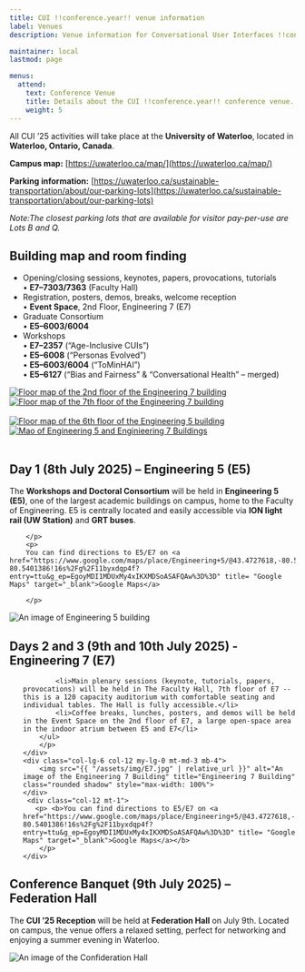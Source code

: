 ```yaml
---
title: CUI !!conference.year!! venue information
label: Venues
description: Venue information for Conversational User Interfaces !!conference.year!! conference.

maintainer: local
lastmod: page

menus:
  attend:
    text: Conference Venue
    title: Details about the CUI !!conference.year!! conference venue.
    weight: 5
---
```


All CUI ’25 activities will take place at the **University of Waterloo**, located in **Waterloo, Ontario, Canada**.

**Campus map:** [https://uwaterloo.ca/map/](https://uwaterloo.ca/map/)

**Parking information:** [https://uwaterloo.ca/sustainable-transportation/about/our-parking-lots](https://uwaterloo.ca/sustainable-transportation/about/our-parking-lots)

*Note:The closest parking lots that are available for visitor pay-per-use are Lots B and Q.*

## Building map and room finding
<ul>
  <li>
    Opening/closing sessions, keynotes, papers, provocations, tutorials<br>
    • <b>E7–7303/7363</b> (Faculty Hall)
  </li>
  <li>
    Registration, posters, demos, breaks, welcome reception<br>
    • <b>Event Space</b>, 2nd Floor, Engineering 7 (E7)
  </li>
  <li>
    Graduate Consortium<br>
    • <b>E5–6003/6004</b>
  </li>
  <li>
    Workshops<br>
    • <b>E7–2357</b> (“Age-Inclusive CUIs”)<br>
    • <b>E5–6008</b> (“Personas Evolved”)<br>
    • <b>E5–6003/6004</b> (“ToMinHAI”)<br>
    • <b>E5–6127</b> (“Bias and Fairness” & “Conversational Health” – merged)
  </li>
</ul>

<div class="row">
  
  <div class="col-lg-6 col-12 my-lg-0 mt-md-3 mb-4">
  <a href="/assets/img/E7-2nd-floor.pdf" target="_blank">
    <img src="{{ "/assets/img/E7-secondFloor.png" | relative_url }}" 
    alt="Floor map of the 2nd floor of the Engineering 7 building" 
    title="2nd floor of the Engineering 7 Building"
    class="rounded shadow" style="max-width: 100%" >
    </a>
  </div>

  <div class="col-lg-6 col-12 my-lg-0 mt-md-3 mb-4">
  <a href="/assets/img/E7-7th-floor.pdf" target="_blank">
    <img src="{{ "/assets/img/E7-7th-Floor.png" | relative_url }}" 
        alt="Floor map of the 7th floor of the Engineering 7 building" 
        title="7th floor of the Engineering 7 Building"
        class="rounded shadow" style="max-width: 100%">
  </a>
  </div>
</div>
   <br/>
    
<div class="row">
  <div class="col-lg-6 col-12 my-lg-0 mt-md-3 mb-4">
  <a href="/assets/img/E6-6th-floor.pdf" target="_blank">
    <img src="{{ "/assets/img/E5- 6th-floor.png" | relative_url }}" 
         alt="Floor map of the 6th floor of the Engineering 5 building" 
         title="6th floor of the Engineering 5 building"
         class="rounded shadow" style="max-width: 100%">
  </a>
  </div>

  <div class="col-lg-6 col-12 my-lg-0 mt-md-3 mb-4">
  <a href="/assets/img/E5-7.pdf" target="_blank">
    <img src="{{ "/assets/img/E5-E7.png" | relative_url }}" 
         alt="Mao of Engineering 5 and Enginieering 7 Buildings" 
         title="Map of Engineering 5 and Engioneering 6 Buildings"
         class="rounded shadow" style="max-width: 100%">
  </a>
  </div>
</div>


   <br/>
   
## Day 1 (8th July 2025) – Engineering 5 (E5)
<div class="row">

<div class="col-lg-6 col-12">
        <p>
        The <b>Workshops and Doctoral Consortium</b> will be held in <b>Engineering 5 (E5)</b>, one of the largest academic buildings on campus, home to the Faculty of Engineering. E5 is centrally located and easily accessible via <b>ION light rail (UW Station)</b> and <b>GRT buses</b>.

        </p>
        <p>
        You can find directions to E5/E7 on <a href="https://www.google.com/maps/place/Engineering+5/@43.4727618,-80.5427135,17z/data=!3m1!4b1!4m6!3m5!1s0x882bf4011b91737d:0x10123397b6e1bf24!8m2!3d43.4727579!4d-80.5401386!16s%2Fg%2F11byxdqp4f?entry=ttu&g_ep=EgoyMDI1MDUxMy4xIKXMDSoASAFQAw%3D%3D" title= "Google Maps" target="_blank">Google Maps</a>

        </p>
</div>

 <div class="col-lg-6 col-12 my-lg-0 mt-md-3 mb-4">
        <img src="{{ "/assets/img/E5.jpg" | relative_url }}" alt="An image of Engineering 5 building" title="Engineering 5 Building" class="rounded shadow" style="max-width: 100%">
    </div>
    
   </div>


## Days 2 and 3 (9th and 10th July 2025) - Engineering 7 (E7)

<div class="row">
    <div class="col-lg-6 col-12">
        <p>
            <ul>

            <li>Main plenary sessions (keynote, tutorials, papers, provocations) will be held in The Faculty Hall, 7th floor of E7 -- this is a 120 capacity auditorium with comfortable seating and individual tables. The Hall is fully accessible.</li>
            <li>Coffee breaks, lunches, posters, and demos will be held in the Event Space on the 2nd floor of E7, a large open-space area in the indoor atrium between E5 and E7</li>
        </ul>
        </p>        
    </div>
    <div class="col-lg-6 col-12 my-lg-0 mt-md-3 mb-4">
        <img src="{{ "/assets/img/E7.jpg" | relative_url }}" alt="An image of the Engineering 7 Building" title="Engineering 7 Building" class="rounded shadow" style="max-width: 100%">
    </div>
     <div class="col-12 mt-1">
       <p> <b>You can find directions to E5/E7 on <a href="https://www.google.com/maps/place/Engineering+5/@43.4727618,-80.5427135,17z/data=!3m1!4b1!4m6!3m5!1s0x882bf4011b91737d:0x10123397b6e1bf24!8m2!3d43.4727579!4d-80.5401386!16s%2Fg%2F11byxdqp4f?entry=ttu&g_ep=EgoyMDI1MDUxMy4xIKXMDSoASAFQAw%3D%3D" title= "Google Maps" target="_blank">Google Maps</a></b>
        </p>
    </div>

  </div>

 
## Conference Banquet  (9th July 2025) – Federation Hall

<div class="row">
    <div class="col-lg-6 col-12">
        <p>
            The <b>CUI ’25 Reception</b> will be held at <b>Federation Hall</b> on July 9th. Located on campus, the venue offers a relaxed setting, perfect for networking and enjoying a summer evening in Waterloo.</p>
    </div>
    <div class="col-lg-6 col-12 my-lg-0 mt-md-3 mb-4">
        <img src="{{ "/assets/img/ConfederationHall.jpg" | relative_url }}" alt="An image of the Confideration Hall" title="Confideration Hall" class="rounded shadow" style="max-width: 100%">
    </div>
    
 </div>